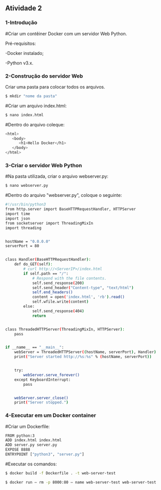 ## Atividade 2

### 1-Introdução

#Criar um contêiner Docker com um servidor Web Python.

Pré-requisitos:

-Docker instalado;

-Python v3.x.

### 2-Construção do servidor Web

Criar uma pasta para colocar todos os arquivos.
```bash
$ mkdir "nome da pasta"
```
#Criar um arquivo index.html:
```bash
$ nano index.html
```
#Dentro do arquivo coleque:
```bash
<html>
   <body>
      <h1>Hello Docker</h1>
   </body>
</html>
```

### 3-Criar o servidor Web Python

#Na pasta utilizada, criar o arquivo webserver.py:
```bash
$ nano webserver.py
```
#Dentro do arquivo "webserver.py", coloque o seguinte:
```bash
#!/usr/bin/python3
from http.server import BaseHTTPRequestHandler, HTTPServer
import time
import json
from socketserver import ThreadingMixIn 
import threading


hostName = "0.0.0.0"
serverPort = 80


class Handler(BaseHTTPRequestHandler):
    def do_GET(self):
        # curl http://<ServerIP>/index.html
        if self.path == "/":
            # Respond with the file contents.
            self.send_response(200)
            self.send_header("Content-type", "text/html")
            self.end_headers()
            content = open('index.html', 'rb').read()
            self.wfile.write(content)
        else:
            self.send_response(404)
            return


class ThreadedHTTPServer(ThreadingMixIn, HTTPServer):
    pass


if __name__ == "__main__":
    webServer = ThreadedHTTPServer((hostName, serverPort), Handler)
    print("Server started http://%s:%s" % (hostName, serverPort))


    try:
        webServer.serve_forever()
    except KeyboardInterrupt:
        pass


    webServer.server_close()
    print("Server stopped.")
```

### 4-Executar em um Docker container

#Criar um Dockerfile:
```bash
FROM python:3
ADD index.html index.html
ADD server.py server.py
EXPOSE 8888
ENTRYPOINT ["python3", "server.py"]
```
#Executar os comandos:
```bash
$ docker build -f Dockerfile . -t web-server-test
```
```bash
$ docker run — rm -p 8000:80 — name web-server-test web-server-test
```
